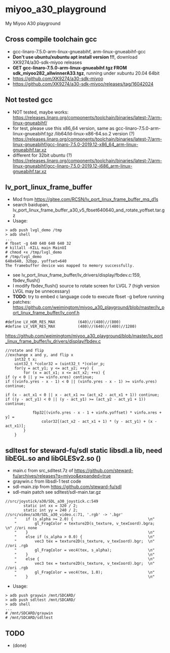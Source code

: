 # miyoo_a30_playground
My Miyoo A30 playground

## Cross compile toolchain gcc    
* gcc-linaro-7.5.0-arm-linux-gnueabihf, arm-linux-gnueabihf-gcc  
* **Don't use ubuntu/xubuntu apt install version !!!**, download XK9274/a30-sdk-miyoo releases
* **GET gcc-linaro-7.5.0-arm-linux-gnueabihf.tgz FROM sdk_miyoo282_allwinnerA33.tgz**, running under xubuntu 20.04 64bit     
* https://github.com/XK9274/a30-sdk-miyoo  
* https://github.com/XK9274/a30-sdk-miyoo/releases/tag/16042024

## Not tested gcc  
* NOT tested, maybe works: https://releases.linaro.org/components/toolchain/binaries/latest-7/arm-linux-gnueabihf/  
* for test, please use this x86_64 version, same as gcc-linaro-7.5.0-arm-linux-gnueabihf.tgz /lib64/ld-linux-x86-64.so.2 version (?)  
https://releases.linaro.org/components/toolchain/binaries/latest-7/arm-linux-gnueabihf/gcc-linaro-7.5.0-2019.12-x86_64_arm-linux-gnueabihf.tar.xz  
* different for 32bit ubuntu (?)  
https://releases.linaro.org/components/toolchain/binaries/latest-7/arm-linux-gnueabihf/gcc-linaro-7.5.0-2019.12-i686_arm-linux-gnueabihf.tar.xz   

## lv_port_linux_frame_buffer  
* Mod from https://gitee.com/RCSN/lv_port_linux_frame_buffer_mq_d1s  
* search baidupan, lv_port_linux_frame_buffer_a30_v5_fbset640640_and_rotate_yoffset.tar.gz  
* Usage:  
```
> adb push lvgl_demo /tmp
> adb shell
...
# fbset -g 640 640 640 640 32
# killall -KILL main MainUI
# chmod +x /tmp/lvgl_demo
# /tmp/lvgl_demo  
640x640, 32bpp, yoffset=640  
The framebuffer device was mapped to memory successfully.  
```
* see lv_port_linux_frame_buffer/lv_drivers/display/fbdev.c:159, fbdev_flush()   
* I modify fbdev_flush() source to rotate screen for LVGL 7 (high version LVGL may be unnecessary)  
* **TODO**: try to embed c language code to execute fbset -g before running  
* patches:  
https://github.com/weimingtom/miyoo_a30_playground/blob/master/lv_port_linux_frame_buffer/lv_conf.h  
```
#define LV_HOR_RES_MAX          (640)//(480)//(800)
#define LV_VER_RES_MAX          (480)//(640)//(480)//1280)
```
https://github.com/weimingtom/miyoo_a30_playground/blob/master/lv_port_linux_frame_buffer/lv_drivers/display/fbdev.c  
```
//rotate and flip
//exchange x and y, and flip x
	int32_t x;
	uint32_t *color32 = (uint32_t *)color_p;
	for(y = act_y1; y <= act_y2; ++y) {
	    for (x = act_x1; x <= act_x2; ++x) {
if (y < 0 || y >= vinfo.xres) continue;
if ((vinfo.yres - x - 1) < 0 || (vinfo.yres - x - 1) >= vinfo.yres) continue;

if (x - act_x1 < 0 || x - act_x1 >= (act_x2 - act_x1 + 1)) continue;
if ((y - act_y1) < 0 || (y - act_y1) >= (act_y2 - act_y1 + 1)) continue;

            fbp32[(vinfo.yres - x - 1 + vinfo.yoffset) * vinfo.xres + y] =  
				color32[(act_x2 - act_x1 + 1) * (y - act_y1) + (x - act_x1)]; 
	    }
    }
```

## sdltest for steward-fu/sdl static libsdl.a lib, need libEGL.so and libGLESv2.so ()    
* main.c from src_sdltest.7z of https://github.com/steward-fu/archives/releases?q=miyoo&expanded=true  
* graywin.c from libsdl-1 test code    
* sdl-main.zip from https://github.com/steward-fu/sdl  
* sdl-main patch see sdltest/sdl-main.tar.gz  
```
//src/joystick/a30/SDL_a30_joystick.c:549
        static int xx = 320 / 2;
        static int yy = 240 / 2;
//src/video/a30/SDL_a30_video.c:71, '.rgb' -> '.bgr'
    "    if (s_alpha >= 2.0) {                                 \n"
    "        gl_FragColor = texture2D(s_texture, v_texCoord).bgra;  \n" //ori none
    "    }                                                     \n"
    "    else if (s_alpha > 0.0) {                             \n"
    "        vec3 tex = texture2D(s_texture, v_texCoord).bgr;  \n" //ori .rgb
    "        gl_FragColor = vec4(tex, s_alpha);                \n"
    "    }                                                     \n"
    "    else {                                                \n"
    "        vec3 tex = texture2D(s_texture, v_texCoord).bgr;  \n" //ori .rgb
    "        gl_FragColor = vec4(tex, 1.0);                    \n"
    "    }                                                     \n"
```
* Usage:  
```
> adb push graywin /mnt/SDCARD/
> adb push sdltest /mnt/SDCARD/
> adb shell
...
# /mnt/SDCARD/graywin
# /mnt/SDCARD/sdltest
```

## TODO  
* (done)  
